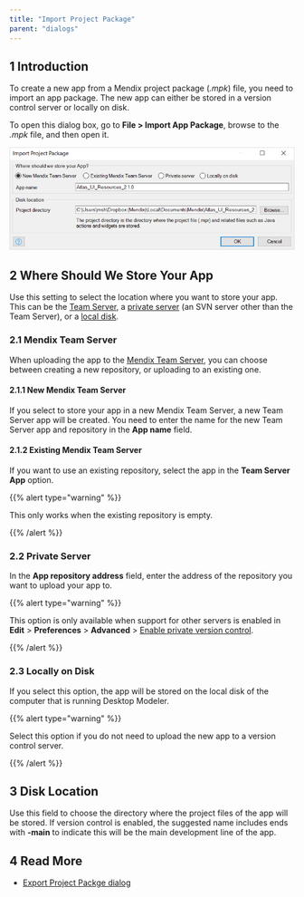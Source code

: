```yaml
---
title: "Import Project Package"
parent: "dialogs"
---
```

## 1 Introduction

To create a new app from a Mendix project package (*.mpk*) file, you need to import an app package. The new app can either be stored in a version control server or locally on disk.

To open this dialog box,  go to **File > Import App Package**, browse to the *.mpk* file, and then open it.

![](attachments/import-project-package-dialog/import-project-package.png)

## 2 Where Should We Store Your App

Use this setting to select the location where you want to store your app. This can be the [Team Server](#team-server), a [private server](#private-server) (an SVN server other than the Team Server), or a [local disk](#local).

### 2.1 Mendix Team Server

When uploading the app to the [Mendix Team Server](team-server), you can choose between creating a new repository, or uploading to an existing one.

#### 2.1.1 New Mendix Team Server

If you select to store your app in a new Mendix Team Server, a new Team Server app will be created. You need to enter the name for the new Team Server app and repository in the **App name** field. 

#### 2.1.2 Existing Mendix Team Server

If you want to use an existing repository, select the app in the **Team Server App** option.

{{% alert type="warning" %}}

This only works when the existing repository is empty.

{{% /alert %}}

### 2.2 Private Server

In the **App repository address** field, enter the address of the repository you want to upload your app to.

{{% alert type="warning" %}}

This option is only available when support for other servers is enabled in **Edit** > **Preferences** > **Advanced** > [Enable private version control](preferences-dialog#enable).

{{% /alert %}}

### 2.3 Locally on Disk

If you select this option, the app will be stored on the local disk of the computer that is  running Desktop Modeler.

{{% alert type="warning" %}}

Select this option if you do not need to upload the new app to a version control server. 

{{% /alert %}}

## 3 Disk Location

Use this field to choose the directory where the project files of the app will be stored. If version control is enabled, the suggested name includes ends with **-main** to indicate this will be the main development line of the app.

## 4 Read More

* [Export Project Packge dialog](export-project-package-dialog)
